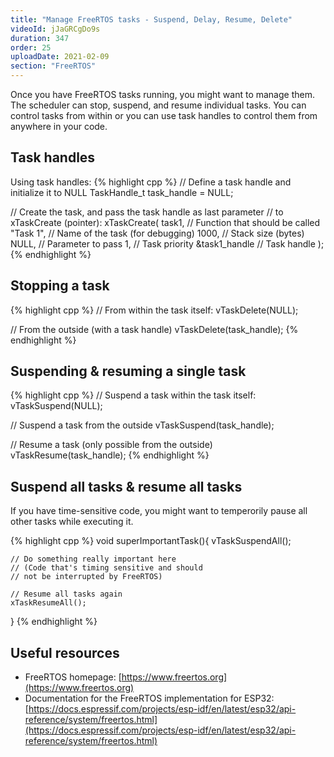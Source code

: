 ```yaml
---
title: "Manage FreeRTOS tasks - Suspend, Delay, Resume, Delete"
videoId: jJaGRCgDo9s
duration: 347
order: 25
uploadDate: 2021-02-09
section: "FreeRTOS"
---
```


Once you have FreeRTOS tasks running, you might want to manage them. The scheduler can stop, suspend, and resume individual tasks. You can control tasks from within or you can use task handles to control them from anywhere in your code.

## Task handles

Using task handles:
{% highlight cpp %}
// Define a task handle and initialize it to NULL
TaskHandle_t task_handle = NULL;

// Create the task, and pass the task handle as last parameter
// to xTaskCreate (pointer):
xTaskCreate(
    task1,         // Function that should be called
    "Task 1",      // Name of the task (for debugging)
    1000,          // Stack size (bytes)
    NULL,          // Parameter to pass
    1,             // Task priority
    &task1_handle  // Task handle
);
{% endhighlight %}

## Stopping a task

{% highlight cpp %}
// From within the task itself:
vTaskDelete(NULL);

// From the outside (with a task handle)
vTaskDelete(task_handle);
{% endhighlight %}

## Suspending & resuming a single task

{% highlight cpp %}
// Suspend a task within the task itself:
vTaskSuspend(NULL);

// Suspend a task from the outside
vTaskSuspend(task_handle);

// Resume a task (only possible from the outside)
vTaskResume(task_handle);
{% endhighlight %}

## Suspend all tasks & resume all tasks
If you have time-sensitive code, you might want to temperorily pause all other tasks while executing it.

{% highlight cpp %}
void superImportantTask(){
    vTaskSuspendAll();

    // Do something really important here
    // (Code that's timing sensitive and should
    // not be interrupted by FreeRTOS)

    // Resume all tasks again
    xTaskResumeAll();
}
{% endhighlight %}

## Useful resources

* FreeRTOS homepage: [https://www.freertos.org](https://www.freertos.org)
* Documentation for the FreeRTOS implementation for ESP32: [https://docs.espressif.com/projects/esp-idf/en/latest/esp32/api-reference/system/freertos.html](https://docs.espressif.com/projects/esp-idf/en/latest/esp32/api-reference/system/freertos.html)

